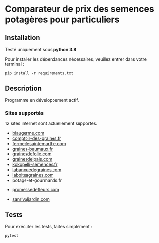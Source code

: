 # Comparateur de prix des semences potagères pour particuliers

## Installation

Testé uniquement sous **python 3.8**

Pour installer les dépendances nécessaires, veuillez entrer dans votre terminal :

```
pip install -r requirements.txt
```

## Description

Programme en développement actif.

### Sites supportés

12 sites internet sont actuellement supportés.

- [biaugerme.com](https://biaugerme.com)
- [comptoir-des-graines.fr](https://www.comptoir-des-graines.fr)
- [fermedesaintemarthe.com](https://fermedesaintemarthe.com)
- [graines-baumaux.fr](https://www.graines-baumaux.fr/)
- [grainesdefolie.com](https://www.grainesdefolie.com)
- [grainesdelpais.com](https://www.grainesdelpais.com/)
- [kokopelli-semences.fr](https://kokopelli-semences.fr)
- [labanquedegraines.com](https://labanquedegraines.com)
- [laboiteagraines.com](https://laboiteagraines.com)
- [potage-et-gourmands.fr](https://potage-et-gourmands.fr)
* [promessedefleurs.com](https://www.promessedefleurs.com)
- [sanrivaljardin.com](https://sanrivaljardin.com/)

## Tests

Pour exécuter les tests, faites simplement :

```
pytest
```